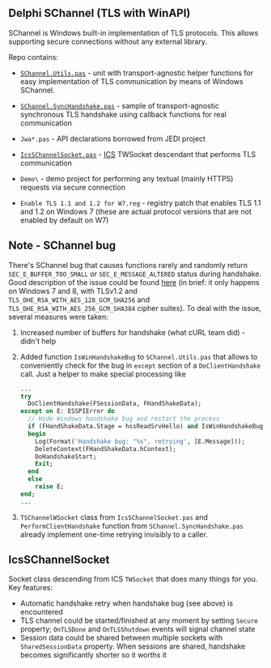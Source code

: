 Delphi SChannel (TLS with WinAPI)
---------------------------------

SChannel is Windows built-in implementation of TLS protocols. This allows supporting secure connections without any external library.

Repo contains:

- [`SChannel.Utils.pas`](https://fr0st-brutal.github.io/Delphi_SChannelTLS/docs/SChannel.Utils.html) - unit with transport-agnostic helper functions for easy implementation of TLS communication by means of Windows SChannel.
  
- [`SChannel.SyncHandshake.pas`](https://fr0st-brutal.github.io/Delphi_SChannelTLS/docs/SChannel.SyncHandshake.html) - sample of transport-agnostic synchronous TLS handshake using callback functions for real communication

- `Jwa*.pas` - API declarations borrowed from JEDI project

- [`IcsSChannelSocket.pas`](https://fr0st-brutal.github.io/Delphi_SChannelTLS/docs/IcsSChannelSocket.html) - [ICS](http://www.overbyte.eu/frame_index.html) TWSocket descendant that performs TLS communication

- `Demo\` - demo project for performing any textual (mainly HTTPS) requests via secure connection

- `Enable TLS 1.1 and 1.2 for W7.reg` - registry patch that enables TLS 1.1 and 1.2 on Windows 7 (these are actual protocol versions that are not enabled by default on W7)

Note - SChannel bug
-------------------

There's SChannel bug that causes functions rarely and randomly return `SEC_E_BUFFER_TOO_SMALL` or `SEC_E_MESSAGE_ALTERED` status during handshake. Good description of the issue could be found [here](https://github.com/Waffle/waffle/pull/128#issuecomment-163342222) (in brief: it only happens on Windows 7 and 8, with TLSv1.2 and `TLS_DHE_RSA_WITH_AES_128_GCM_SHA256` and `TLS_DHE_RSA_WITH_AES_256_GCM_SHA384` cipher suites). To deal with the issue, several measures were taken:

1. Increased number of buffers for handshake (what cURL team did) - didn't help
2. Added function `IsWinHandshakeBug` to `SChannel.Utils.pas` that allows to conveniently check for the bug in `except` section of a `DoClientHandshake` call. Just a helper to make special processing like

	```pascal
	...
	try
	  DoClientHandshake(FSessionData, FHandShakeData);
	except on E: ESSPIError do
	  // Hide Windows handshake bug and restart the process
	  if (FHandShakeData.Stage = hssReadSrvHello) and IsWinHandshakeBug(E.SecStatus) then
	  begin
	    Log(Format('Handshake bug: "%s", retrying', [E.Message]));
	    DeleteContext(FHandShakeData.hContext);
	    DoHandshakeStart;
	    Exit;
	  end
	  else
	    raise E;
	end;
	...
	```

3. `TSChannelWSocket` class from `IcsSChannelSocket.pas` and `PerformClientHandshake` function from `SChannel.SyncHandshake.pas` already implement one-time retrying invisibly to a caller.

IcsSChannelSocket
-------------------

Socket class descending from ICS `TWSocket` that does many things for you. Key features:

- Automatic handshake retry when handshake bug (see above) is encountered
- TLS channel could be started/finished at any moment by setting `Secure` property; `OnTLSDone` and `OnTLSShutdown` events will signal channel state
- Session data could be shared between multiple sockets with `SharedSessionData` property. When sessions are shared, handshake becomes significantly shorter so it worths it